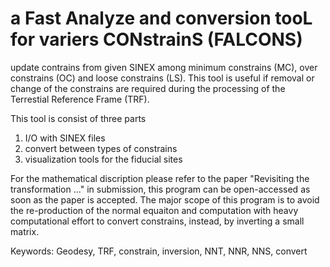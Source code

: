 # a Fast Analyze and conversion tooL for variers CONstrainS (FALCONS) 
update contrains from given SINEX among minimum constrains (MC), over constrains (OC) and loose constrains (LS). This tool is useful if removal or change of the constrains are required during the processing of the Terrestial Reference Frame (TRF).



This tool is consist of three parts 
1. I/O with SINEX files
2. convert between types of constrains
3. visualization tools for the fiducial sites

For the mathematical discription please refer to the paper "Revisiting the transformation ..." in submission, this program can be open-accessed as soon as the paper is accepted.
The major scope of this program is to avoid the re-production of the normal equaiton and computation with heavy computational effort to convert constrains, instead, by inverting a small matrix.

Keywords: Geodesy, TRF, constrain, inversion, NNT, NNR, NNS, convert

